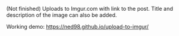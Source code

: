 (Not finished)
Uploads to Imgur.com with link to the post.
Title and description of the image can also be added.

Working demo: https://ned98.github.io/upload-to-imgur/
